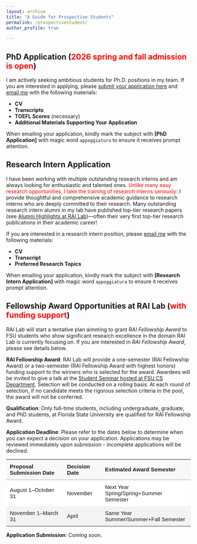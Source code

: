 ```yaml
---
layout: archive
title: "A Guide for Prospective Students"
permalink: /prospectivestudent/
author_profile: true

---
```


## PhD Application (<span style="color:red">2026 spring and fall admission is open</span>)

I am actively seeking ambitious students for Ph.D. positions in my team. If you are interested in applying, please [submit your application here](https://www.cs.fsu.edu/admissions/graduate-admissions/) and [email me](mailto:yd24f@fsu.edu) with the following materials:

- **CV**
- **Transcripts**
- **TOEFL Scores** (necessary)
- **Additional Materials Supporting Your Application**

When emailing your application, kindly mark the subject with **[PhD Application]** with magic word ``appoggiatura`` to ensure it receives prompt attention.


## Research Intern Application

I have been working with multiple outstanding research interns and am always looking for enthusiastic and talented ones. <span style="color:red">Unlike many easy research opportunities, I take the training of research interns seriously</span>: I provide thoughtful and comprehensive academic guidance to research interns who are deeply committed to their research. Many outstanding research intern alumni in my lab have published top-tier research papers (see [Alumni Highlights at RAI Lab](https://yushundong.github.io//students/))—often their very first top-tier research publications in their academic career!

If you are interested in a research intern position, please [email me](mailto:yd24f@fsu.edu) with the following materials:

- **CV**
- **Transcript**
- **Preferred Research Topics**

When emailing your application, kindly mark the subject with **[Research Intern Application]** with magic word ``appoggiatura`` to ensure it receives prompt attention.

## Fellowship Award Opportunities at RAI Lab (<span style="color:red">with funding support</span>)

RAI Lab will start a tentative plan aimming to grant _RAI Fellowship Award_ to FSU students who show significant research excellence in the domain RAI Lab is currently focusing on. If you are interested in _RAI Fellowship Award_, please see details below.

**RAI Fellowship Award**: RAI Lab will provide a one-semester (RAI Fellowship Award) or a two-semester (RAI Fellowship Award with highest honors) funding support to the winners who is selected for the award. Awardees will be invited to give a talk at the [Student Seminar hosted at FSU CS Department](https://www.cs.fsu.edu/seminars/). Selection will be conducted on a rolling basis. At each round of selection, if no candidate meets the rigorous selection criteria in the pool, the award will not be conferred.

**Qualification**: Only full-time students, including undergraduate, graduate, and PhD students, at Florida State University are qualified for RAI Fellowship Award.

**Application Deadline**: Please refer to the dates below to determine when you can expect a decision on your application. Applications may be reviewed immediately upon submission - incomplete applications will be declined.

<!-- begin custom styled table -->
<table style="border-collapse: collapse; width: 100%; font-family: sans-serif; font-size: 15px;">
  <thead>
    <tr style="background-color: #f8f8f8; text-align: left;">
      <th style="padding: 10px; border-bottom: 2px solid #ccc;">Proposal Submission Date</th>
      <th style="padding: 10px; border-bottom: 2px solid #ccc;">Decision Date</th>
      <th style="padding: 10px; border-bottom: 2px solid #ccc;">Estimated Award Semester</th>
    </tr>
  </thead>
  <tbody>
    <tr style="background-color: #ffffff;">
      <td style="padding: 10px;">August 1–October 31</td>
      <td style="padding: 10px;">November</td>
      <td style="padding: 10px;">Next Year Spring/Spring+Summer Semester</td>
    </tr>
    <tr style="background-color: #f3f3f3;">
      <td style="padding: 10px;">November 1–March 31</td>
      <td style="padding: 10px;">April</td>
      <td style="padding: 10px;">Same Year Summer/Summer+Fall Semester</td>
    </tr>
  </tbody>
</table>
<!-- end table -->


**Application Submission**: Coming soon.


